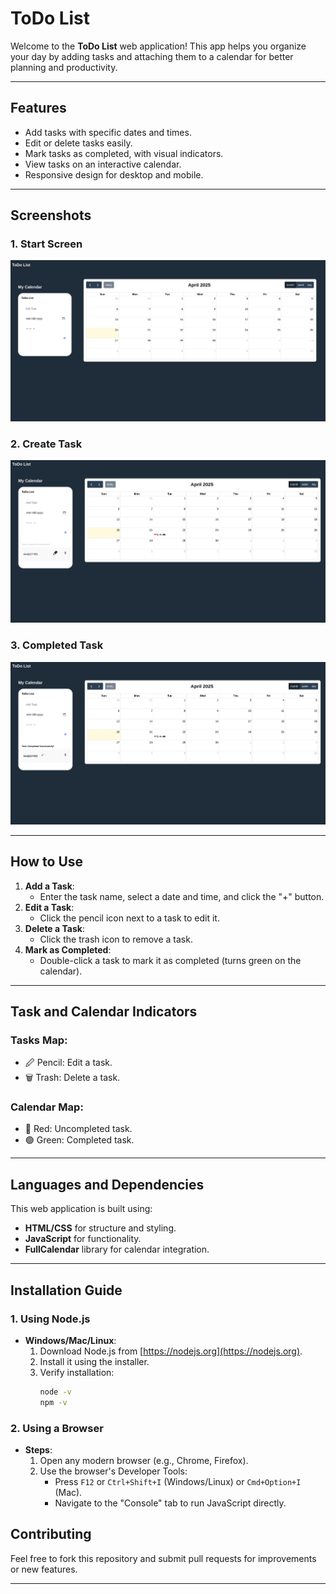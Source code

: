 # **ToDo List**

Welcome to the **ToDo List** web application! This app helps you organize your day by adding tasks and attaching them to a calendar for better planning and productivity.

---

## **Features**
- Add tasks with specific dates and times.
- Edit or delete tasks easily.
- Mark tasks as completed, with visual indicators.
- View tasks on an interactive calendar.
- Responsive design for desktop and mobile.

---

## **Screenshots**
### **1. Start Screen**
![Start Screen](images/start.png)

### **2. Create Task**
![Create Task](images/createtask.png)

### **3. Completed Task**
![Completed Task](images/completetask.png)

---

## **How to Use**
1. **Add a Task**:
   - Enter the task name, select a date and time, and click the "+" button.
2. **Edit a Task**:
   - Click the pencil icon next to a task to edit it.
3. **Delete a Task**:
   - Click the trash icon to remove a task.
4. **Mark as Completed**:
   - Double-click a task to mark it as completed (turns green on the calendar).

---

## **Task and Calendar Indicators**
### **Tasks Map**:
- 🖉 Pencil: Edit a task.
- 🗑️ Trash: Delete a task.

### **Calendar Map**:
- 🔴 Red: Uncompleted task.
- 🟢 Green: Completed task.

---

## **Languages and Dependencies**
This web application is built using:
- **HTML/CSS** for structure and styling.
- **JavaScript** for functionality.
- **FullCalendar** library for calendar integration.

--- 

## **Installation Guide**

### **1. Using Node.js**
- **Windows/Mac/Linux**:
  1. Download Node.js from [https://nodejs.org](https://nodejs.org).
  2. Install it using the installer.
  3. Verify installation:
     ```bash
     node -v
     npm -v
     ```

### **2. Using a Browser**
- **Steps**:
  1. Open any modern browser (e.g., Chrome, Firefox).
  2. Use the browser's Developer Tools:
     - Press `F12` or `Ctrl+Shift+I` (Windows/Linux) or `Cmd+Option+I` (Mac).
     - Navigate to the "Console" tab to run JavaScript directly.


## **Contributing**
Feel free to fork this repository and submit pull requests for improvements or new features.

---